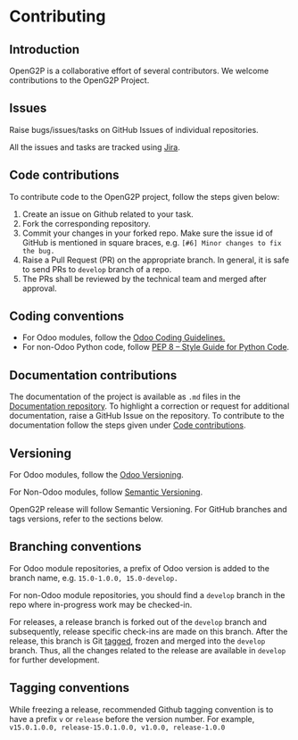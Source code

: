 # Contributing

## Introduction

OpenG2P is a collaborative effort of several contributors. We welcome contributions to the OpenG2P Project.

## Issues

Raise bugs/issues/tasks on GitHub Issues of individual repositories.

All the issues and tasks are tracked using [Jira](https://openg2p.atlassian.net).

## Code contributions

To contribute code to the OpenG2P project, follow the steps given below:

1. Create an issue on Github related to your task.
2. Fork the corresponding repository.
3. Commit your changes in your forked repo. Make sure the issue id of GitHub is mentioned in square braces, e.g. `[#6] Minor changes to fix the bug.`
4. Raise a Pull Request (PR) on the appropriate branch. In general, it is safe to send PRs to `develop` branch of a repo.
5. The PRs shall be reviewed by the technical team and merged after approval.

## Coding conventions

* For Odoo modules, follow the [Odoo Coding Guidelines.](https://www.odoo.com/documentation/15.0/contributing/development/coding\_guidelines.html)
* For non-Odoo Python code, follow [PEP 8 – Style Guide for Python Code](https://peps.python.org/pep-0008/).

## Documentation contributions

The documentation of the project is available as `.md` files in the [Documentation repository](https://github.com/openg2p/openg2p-documentation). To highlight a correction or request for additional documentation, raise a GitHub Issue on the repository. To contribute to the documentation follow the steps given under [Code contributions](contributing-to-openg2p.md#code-contributions).

## Versioning

For Odoo modules, follow the [Odoo Versioning](https://setuptools-odoo.readthedocs.io/en/latest/#versioning).&#x20;

For Non-Odoo modules, follow [Semantic Versioning](https://semver.org/).

OpenG2P release will follow Semantic Versioning.  For GitHub branches and tags versions, refer to the sections below.

## Branching conventions

For Odoo module repositories, a prefix of Odoo version is added to the branch name, e.g. `15.0-1.0.0, 15.0-develop.`

For non-Odoo module repositories, you should find a `develop` branch in the repo where in-progress work may be checked-in.

For releases, a release branch is forked out of the `develop` branch and subsequently, release specific check-ins are made on this branch. After the release, this branch is Git [tagged](contributing-to-openg2p.md#tagging-conventions), frozen and merged into the `develop` branch. Thus, all the changes related to the release are available in `develop` for further development.

## Tagging conventions

While freezing a release, recommended Github tagging convention is to have a prefix `v` or `release` before the version number. For example, `v15.0.1.0.0, release-15.0.1.0.0, v1.0.0, release-1.0.0`
